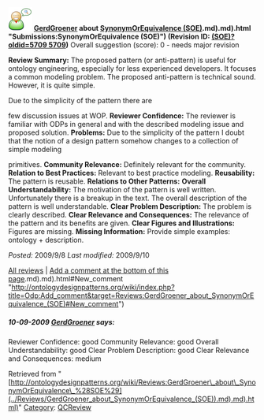 [![](../images/thumb/2/29/Reviewer.png/48px-Reviewer.png)](../Image/Reviewer.png "Reviewer.png")
__[GerdGroener](../User/GerdGroener "User:GerdGroener") about [SynonymOrEquivalence (SOE)](../Submissions/SynonymOrEquivalence_(SOE)).md).md).html "Submissions:SynonymOrEquivalence (SOE)") (Revision ID: [(SOE)?oldid=5709 5709](../Submissions/SynonymOrEquivalence "http://ontologydesignpatterns.org/wiki/Submissions:SynonymOrEquivalence"))__
Overall suggestion (score): 0 - needs major revision




 __Review Summary:__ The proposed pattern (or anti-pattern) is useful for ontology
engineering, especially for less experienced developers.
It focuses a common modeling problem.
The proposed anti-pattern is technical sound.
However, it is quite simple.


Due to the simplicity of the pattern there are



few discussion issues at WOP.
__Reviewer Confidence:__ The reviewer is familiar with ODPs in general and with the described modeling issue and proposed solution.
__Problems:__ Due to the simplicity of the pattern I doubt that the notion of a
design pattern somehow changes to a collection of simple modeling



primitives.
__Community Relevance:__ Definitely relevant for the community.
__Relation to Best Practices:__ Relevant to best practice modeling.
__Reusability:__ The pattern is reusable.
__Relations to Other Patterns:__ 
__Overall Understandability:__ The motivation of the pattern is well written. Unfortunately there is a breakup in the text.
The overall description of the pattern is well understandable.
__Clear Problem Description:__ The problem is clearly described.
__Clear Relevance and Consequences:__ The relevance of the pattern and its benefits are given.
__Clear Figures and Illustrations:__ Figures are missing.
__Missing Information:__ Provide simple examples: ontology + description.

_Posted:_ 2009/9/8 _Last modified:_ 2009/9/10



[All reviews](../Reviews/Main "Reviews:Main") | [Add a comment at the bottom of this page](index.php@title=Odp%253AAdd_comment&target=../Reviews/GerdGroener_about_SynonymOrEquivalence_(SOE)).md).md).html#New_comment "http://ontologydesignpatterns.org/wiki/index.php?title=Odp:Add_comment&target=Reviews:GerdGroener_about_SynonymOrEquivalence_(SOE)#New_comment")
#####  10-09-2009 [GerdGroener](../User/GerdGroener "User:GerdGroener") says:


Reviewer Confidence: good
Community Relevance: good
Overall Understandability: good
Clear Problem Description: good
Clear Relevance and Consequences: medium





Retrieved from "[http://ontologydesignpatterns.org/wiki/Reviews:GerdGroener\_about\_SynonymOrEquivalence\_%28SOE%29](../Reviews/GerdGroener_about_SynonymOrEquivalence_(SOE)).md).md).html)"
 [Category](http://ontologydesignpatterns.org/wiki/Special:Categories "Special:Categories"): [QCReview](../Category/QCReview "Category:QCReview")